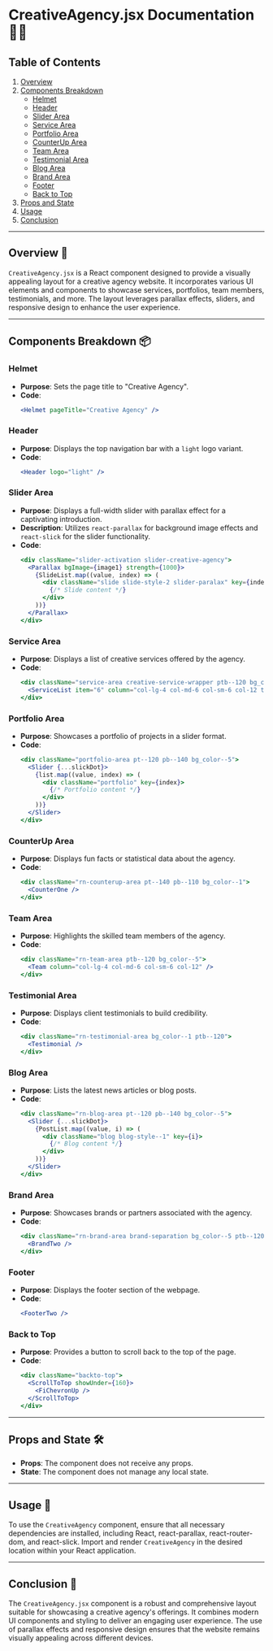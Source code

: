 # CreativeAgency.jsx Documentation 📄✨

## Table of Contents
1. [Overview](#overview)
2. [Components Breakdown](#components-breakdown)
   - [Helmet](#helmet)
   - [Header](#header)
   - [Slider Area](#slider-area)
   - [Service Area](#service-area)
   - [Portfolio Area](#portfolio-area)
   - [CounterUp Area](#counterup-area)
   - [Team Area](#team-area)
   - [Testimonial Area](#testimonial-area)
   - [Blog Area](#blog-area)
   - [Brand Area](#brand-area)
   - [Footer](#footer)
   - [Back to Top](#back-to-top)
3. [Props and State](#props-and-state)
4. [Usage](#usage)
5. [Conclusion](#conclusion)

---

## Overview 🎯
`CreativeAgency.jsx` is a React component designed to provide a visually appealing layout for a creative agency website. It incorporates various UI elements and components to showcase services, portfolios, team members, testimonials, and more. The layout leverages parallax effects, sliders, and responsive design to enhance the user experience.

---

## Components Breakdown 📦

### Helmet
- **Purpose**: Sets the page title to "Creative Agency".
- **Code**:
  ```jsx
  <Helmet pageTitle="Creative Agency" />
  ```

### Header
- **Purpose**: Displays the top navigation bar with a `light` logo variant.
- **Code**:
  ```jsx
  <Header logo="light" />
  ```

### Slider Area
- **Purpose**: Displays a full-width slider with parallax effect for a captivating introduction.
- **Description**: Utilizes `react-parallax` for background image effects and `react-slick` for the slider functionality.
- **Code**:
  ```jsx
  <div className="slider-activation slider-creative-agency">
    <Parallax bgImage={image1} strength={1000}>
      {SlideList.map((value, index) => (
        <div className="slide slide-style-2 slider-paralax" key={index}>
          {/* Slide content */}
        </div>
      ))}
    </Parallax>
  </div>
  ```

### Service Area
- **Purpose**: Displays a list of creative services offered by the agency.
- **Code**:
  ```jsx
  <div className="service-area creative-service-wrapper ptb--120 bg_color--1">
    <ServiceList item="6" column="col-lg-4 col-md-6 col-sm-6 col-12 text-left" />
  </div>
  ```

### Portfolio Area
- **Purpose**: Showcases a portfolio of projects in a slider format.
- **Code**:
  ```jsx
  <div className="portfolio-area pt--120 pb--140 bg_color--5">
    <Slider {...slickDot}>
      {list.map((value, index) => (
        <div className="portfolio" key={index}>
          {/* Portfolio content */}
        </div>
      ))}
    </Slider>
  </div>
  ```

### CounterUp Area
- **Purpose**: Displays fun facts or statistical data about the agency.
- **Code**:
  ```jsx
  <div className="rn-counterup-area pt--140 pb--110 bg_color--1">
    <CounterOne />
  </div>
  ```

### Team Area
- **Purpose**: Highlights the skilled team members of the agency.
- **Code**:
  ```jsx
  <div className="rn-team-area ptb--120 bg_color--5">
    <Team column="col-lg-4 col-md-6 col-sm-6 col-12" />
  </div>
  ```

### Testimonial Area
- **Purpose**: Displays client testimonials to build credibility.
- **Code**:
  ```jsx
  <div className="rn-testimonial-area bg_color--1 ptb--120">
    <Testimonial />
  </div>
  ```

### Blog Area
- **Purpose**: Lists the latest news articles or blog posts.
- **Code**:
  ```jsx
  <div className="rn-blog-area pt--120 pb--140 bg_color--5">
    <Slider {...slickDot}>
      {PostList.map((value, i) => (
        <div className="blog blog-style--1" key={i}>
          {/* Blog content */}
        </div>
      ))}
    </Slider>
  </div>
  ```

### Brand Area
- **Purpose**: Showcases brands or partners associated with the agency.
- **Code**:
  ```jsx
  <div className="rn-brand-area brand-separation bg_color--5 ptb--120">
    <BrandTwo />
  </div>
  ```

### Footer
- **Purpose**: Displays the footer section of the webpage.
- **Code**:
  ```jsx
  <FooterTwo />
  ```

### Back to Top
- **Purpose**: Provides a button to scroll back to the top of the page.
- **Code**:
  ```jsx
  <div className="backto-top">
    <ScrollToTop showUnder={160}>
      <FiChevronUp />
    </ScrollToTop>
  </div>
  ```

---

## Props and State 🛠️

- **Props**: The component does not receive any props.
- **State**: The component does not manage any local state.

---

## Usage 🚀

To use the `CreativeAgency` component, ensure that all necessary dependencies are installed, including React, react-parallax, react-router-dom, and react-slick. Import and render `CreativeAgency` in the desired location within your React application.

---

## Conclusion 🎉

The `CreativeAgency.jsx` component is a robust and comprehensive layout suitable for showcasing a creative agency's offerings. It combines modern UI components and styling to deliver an engaging user experience. The use of parallax effects and responsive design ensures that the website remains visually appealing across different devices.